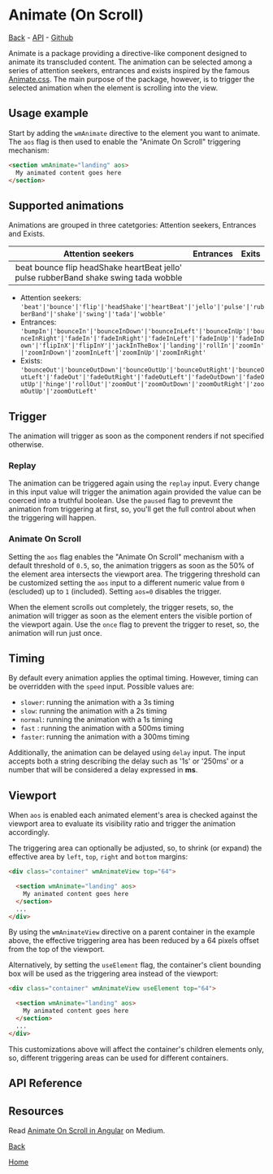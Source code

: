 # Animate (On Scroll)

<!-- toc: index.md ref: animate -->

[Back](back) - [API](docs/aos#api-reference) - [Github](https://github.com/wizdmio/wizdm/tree/master/libs/animate)

Animate is a package providing a directive-like component designed to animate its transcluded content. The animation can be selected among a series of attention seekers, entrances and exists inspired by the famous [Animate.css](https://daneden.github.io/animate.css/). The main purpose of the package, however, is to trigger the selected animation when the element is scrolling into the view.  

## Usage example
Start by adding the `wmAnimate` directive to the element you want to animate. The `aos` flag is then used to enable the "Animate On Scroll" triggering mechanism: 

``` html
<section wmAnimate="landing" aos> 
  My animated content goes here
</section>
```

## Supported animations
Animations are grouped in three catetgories: Attention seekers, Entrances and Exists.

| Attention seekers | Entrances | Exits |
|:-----------------:|:---------:|:-----:|
|   beat bounce flip headShake heartBeat jello' pulse rubberBand shake swing tada wobble | | |

* Attention seekers: `'beat'|'bounce'|'flip'|'headShake'|'heartBeat'|'jello'|'pulse'|'rubberBand'|'shake'|'swing'|'tada'|'wobble'`
* Entrances: `'bumpIn'|'bounceIn'|'bounceInDown'|'bounceInLeft'|'bounceInUp'|'bounceInRight'|'fadeIn'|'fadeInRight'|'fadeInLeft'|'fadeInUp'|'fadeInDown'|'flipInX'|'flipInY'|'jackInTheBox'|'landing'|'rollIn'|'zoomIn'|'zoomInDown'|'zoomInLeft'|'zoomInUp'|'zoomInRight'`
* Exists: `'bounceOut'|'bounceOutDown'|'bounceOutUp'|'bounceOutRight'|'bounceOutLeft'|'fadeOut'|'fadeOutRight'|'fadeOutLeft'|'fadeOutDown'|'fadeOutUp'|'hinge'|'rollOut'|'zoomOut'|'zoomOutDown'|'zoomOutRight'|'zoomOutUp'|'zoomOutLeft'`

## Trigger
The animation will trigger as soon as the component renders if not specified otherwise. 

### Replay
The animation can be triggered again using the `replay` input. Every change in this input value will trigger the animation again provided the value can be coerced into a truthful boolean. Use the `paused` flag to prevevnt the animation from triggering at first, so, you'll get the full control about when the triggering will happen.  

### Animate On Scroll
Setting the `aos` flag enables the "Animate On Scroll" mechanism with a default threshold of `0.5`, so, the animation triggers as soon as the 50% of the element area intersects the viewport area. The triggering threshold can be customized setting the `aos` input to a different numeric value from `0` (escluded) up to `1` (included). Setting `aos=0` disables the trigger. 

When the element scrolls out completely, the trigger resets, so, the animation will trigger as soon as the element enters the visible portion of the viewport again. Use the `once` flag to prevent the trigger to reset, so, the animation will run just once.

## Timing
By default every animation applies the optimal timing. However, timing can be overridden with the `speed` input. Possible values are:
* `slower`: running the animation with a 3s timing
* `slow`: running the animation with a 2s timing
* `normal`: running the animation with a 1s timing
* `fast` : running the animation with a 500ms timing
* `faster`: running the animation with a 300ms timing 

Additionally, the animation can be delayed using `delay` input. The input accepts both a string describing the delay such as '1s' or '250ms' or a number that will be considered a delay expressed in **ms**.

## Viewport
When `aos` is enabled each animated element's area is checked against the viewport area to evaluate its visibility ratio and trigger the animation accordingly. 

The triggering area can optionally be adjusted, so, to shrink (or expand) the effective area by `left`, `top`, `right` and `bottom` margins:

``` html
<div class="container" wmAnimateView top="64">

  <section wmAnimate="landing" aos> 
    My animated content goes here
  </section>
  ...
</div>
```

By using the `wmAnimateView` directive on a parent container in the example above, the effective triggering area has been reduced by a 64 pixels offset from the top of the viewport. 

Alternatively, by setting the `useElement` flag, the container's client bounding box will be used as the triggering area instead of the viewport: 

``` html
<div class="container" wmAnimateView useElement top="64">

  <section wmAnimate="landing" aos> 
    My animated content goes here
  </section>
  ...
</div>
```

This customizations above will affect the container's children elements only, so, different triggering areas can be used for different containers. 

## API Reference


## Resources

Read [Animate On Scroll in Angular](https://medium.com/wizdm-genesys/animate-on-scroll-in-angular-330efd05ebec) on Medium.

[Back](back)

[Home](home)
